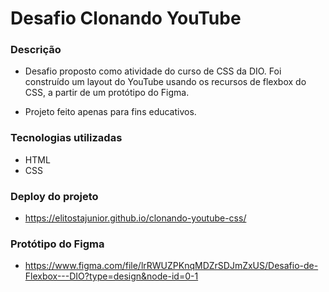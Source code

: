 # Desafio Clonando YouTube

### Descrição

- Desafio proposto como atividade do curso de CSS da DIO. Foi construído um layout do YouTube usando os recursos de flexbox do CSS, a partir de um protótipo do Figma.

- Projeto feito apenas para fins educativos.

### Tecnologias utilizadas

- HTML
- CSS

### Deploy do projeto

- https://elitostajunior.github.io/clonando-youtube-css/

### Protótipo do Figma

- https://www.figma.com/file/lrRWUZPKnqMDZrSDJmZxUS/Desafio-de-Flexbox---DIO?type=design&node-id=0-1
